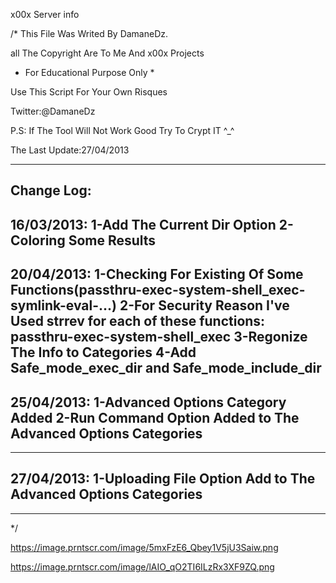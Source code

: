 x00x Server info

/*
This File Was Writed By DamaneDz.

all The Copyright Are To Me And x00x Projects

* For Educational Purpose Only *

Use This Script For Your Own Risques

Twitter:@DamaneDz

P.S: If The Tool Will Not Work Good Try To Crypt IT ^_^

The Last Update:27/04/2013

******************************************************
Change Log:
----------
16/03/2013:
1-Add The Current Dir Option 
2-Coloring Some Results
----------
20/04/2013:
1-Checking For Existing Of Some Functions(passthru-exec-system-shell_exec-symlink-eval-...)
2-For Security Reason I've Used strrev for each of these functions: passthru-exec-system-shell_exec
3-Regonize The Info to Categories
4-Add Safe_mode_exec_dir and Safe_mode_include_dir
----------
25/04/2013:
1-Advanced Options Category Added
2-Run Command Option Added to The Advanced Options Categories
----------
----------
27/04/2013:
1-Uploading File Option Add to The Advanced Options Categories
----------
******************************************************

*/

https://image.prntscr.com/image/5mxFzE6_Qbey1V5jU3Saiw.png

https://image.prntscr.com/image/lAIO_qO2TI6ILzRx3XF9ZQ.png

